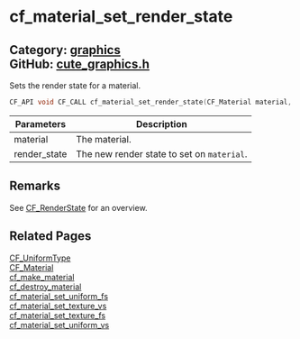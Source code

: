 [](../header.md ':include')

# cf_material_set_render_state

Category: [graphics](/api_reference?id=graphics)  
GitHub: [cute_graphics.h](https://github.com/RandyGaul/cute_framework/blob/master/include/cute_graphics.h)  
---

Sets the render state for a material.

```cpp
CF_API void CF_CALL cf_material_set_render_state(CF_Material material, CF_RenderState render_state);
```

Parameters | Description
--- | ---
material | The material.
render_state | The new render state to set on `material`.

## Remarks

See [CF_RenderState](/graphics/cf_renderstate.md) for an overview.

## Related Pages

[CF_UniformType](/graphics/cf_uniformtype.md)  
[CF_Material](/graphics/cf_material.md)  
[cf_make_material](/graphics/cf_make_material.md)  
[cf_destroy_material](/graphics/cf_destroy_material.md)  
[cf_material_set_uniform_fs](/graphics/cf_material_set_uniform_fs.md)  
[cf_material_set_texture_vs](/graphics/cf_material_set_texture_vs.md)  
[cf_material_set_texture_fs](/graphics/cf_material_set_texture_fs.md)  
[cf_material_set_uniform_vs](/graphics/cf_material_set_uniform_vs.md)  
